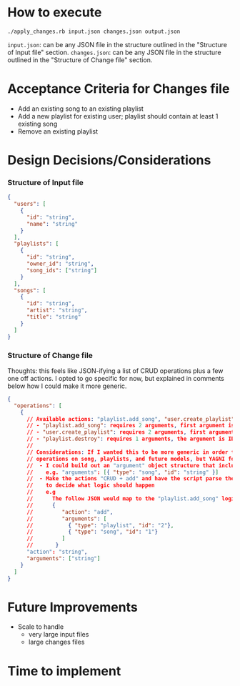 # How to execute

`./apply_changes.rb input.json changes.json output.json`

`input.json`: can be any JSON file in the structure outlined in the "Structure of Input file" section.
`changes.json`: can be any JSON file in the structure outlined in the "Structure of Change file" section.

# Acceptance Criteria for Changes file

- Add an existing song to an existing playlist
- Add a new playlist for existing user; playlist should contain at least 1 existing song
- Remove an existing playlist

# Design Decisions/Considerations

### Structure of Input file

```json
{
  "users": [
    {
      "id": "string",
      "name": "string"
    }
  ],
  "playlists": [
    {
      "id": "string",
      "owner_id": "string",
      "song_ids": ["string"]
    }
  ],
  "songs": [
    {
      "id": "string",
      "artist": "string",
      "title": "string"
    }
  ]
}
```

### Structure of Change file

Thoughts: this feels like JSON-ifying a list of CRUD operations plus a few one off actions. I opted to go specific for now, but explained in comments below how I could make it more generic.

```json
{
  "operations": [
    {
      // Available actions: "playlist.add_song", "user.create_playlist", "playlist.destroy"
      // - "playlist.add_song": requires 2 arguments, first argument is ID of a playlist, second is ID of a song
      // - "user.create_playlist": requires 2 arguments, first argument is ID of a user, second is ID of a song
      // - "playlist.destroy": requires 1 arguments, the argument is ID of a playlist
      //
      // Considerations: If I wanted this to be more generic in order to support other
      // operations on song, playlists, and future models, but YAGNI for now:
      //  - I could build out an "argument" object structure that includes type
      //    e.g. "arguments": [{ "type": "song", "id": "string" }]
      //  - Make the actions "CRUD + add" and have the script parse the "arguments"
      //    to decide what logic should happen
      //    e.g
      //      The follow JSON would map to the "playlist.add_song" logic
      //      {
      //         "action": "add",
      //         "arguments": [
      //           { "type": "playlist", "id": "2"},
      //           { "type": "song", "id": "1"}
      //         ]
      //       }
      "action": "string",
      "arguments": ["string"]
    }
  ]
}
```

# Future Improvements

- Scale to handle
  - very large input files
  - large changes files

# Time to implement
